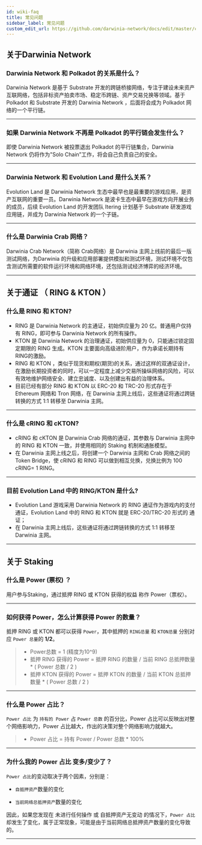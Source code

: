 ```yaml
---
id: wiki-faq
title: 常见问题
sidebar_label: 常见问题
custom_edit_url: https://github.com/darwinia-network/docs/edit/master/content/zh-CN/wiki-misc-faq.md
---
```


## 关于Darwinia Network

### Darwinia Network 和 Polkadot 的关系是什么？
Darwinia Network 是基于 Substrate 开发的跨链桥接网络，专注于建设未来资产互联网络，包括非标资产拍卖市场、稳定币跨链、资产交易兑换等领域。基于 Polkadot 和 Substrate 开发的 Darwinia Network ，后面将会成为 Polkadot 网络的一个平行链。

<hr />

### 如果 Darwinia Network 不再是 Polkadot 的平行链会发生什么？
即使 Darwinia Network 被投票退出 Polkadot 的平行链集合，Darwinia Network 仍将作为"Solo Chain”工作，将会自己负责自己的安全。

<hr />

### Darwinia Network 和 Evolution Land 是什么关系？
Evolution Land 是 Darwinia Network 生态中最早也是最重要的游戏应用，是资产互联网的重要一员。Darwinia Network 是波卡生态中最早在游戏方向开展业务的成员，后续 Evolution Land 的开发团队 Itering 计划基于 Substrate 研发游戏应用链，并成为 Darwinia Network 的一个子链。

<hr />

### 什么是 Darwinia Crab 网络？
Darwinia Crab Network（简称 Crab网络）是 Darwinia 主网上线前的最后一版测试网络，为Darwinia 的升级和应用部署提供模拟和测试环境，测试环境不仅包含测试所需要的软件运行环境和网络环境，还包括测试经济博弈的经济环境。

<hr />


## 关于通证 （ RING & KTON ）

### 什么是 RING 和 KTON?
- RING 是 Darwinia Network 的主通证，初始供应量为 20 亿。普通用户仅持有 RING，即可参与 Darwinia Network 的所有操作。
- KTON 是 Darwinia Network 的治理通证，初始供应量为 0，只能通过锁定固定期限的 RING 生成。KTON 主要面向高级进阶用户，作为承诺长期持有RING的激励。
- RING 和 KTON ，类似于现货和期权(期货)的关系，通过这样的双通证设计，在激励长期投资者的同时，可以一定程度上减少交易所操纵网络的风险，可以有效地维护网络安全、建立忠诚度、以及创建出有益的治理体系。
- 目前已经有部分 RING 和 KTON 以 ERC-20 和 TRC-20 形式存在于 Ethereum 网络和 Tron 网络，在 Darwinia 主网上线后，这些通证将通过跨链转换的方式 1:1 转移至 Darwinia 主网。

<hr />

### 什么是 cRING 和 cKTON?
- cRING 和 cKTON 是 Darwinia Crab 网络的通证，其参数与 Darwinia 主网中的 RING 和 KTON 一致，并使用相同的 Staking 机制和通胀模型。
- 在 Darwinia 主网上线之后，将创建一个 Darwinia 主网和 Crab 网络之间的 Token Bridge，使 cRING 和 RING 可以做到相互兑换，兑换比例为 100 cRING= 1 RING。

<hr />

### 目前 Evolution Land 中的 RING/KTON 是什么?
- Evolution Land 游戏采用 Darwinia Network 的 RING 通证作为游戏内的支付通证，Evolution Land 中的 RING 和 KTON 就是 ERC-20/TRC-20 形式的 通证；
- 在 Darwinia 主网上线后，这些通证将通过跨链转换的方式 1:1 转移至 Darwinia 主网。

<hr />


## 关于 Staking 

### 什么是 Power (票权) ？

用户参与Staking，通过抵押 RING 或 KTON 获得的权益 称作 Power（票权）。

<hr />

### 如何获得 Power，怎么计算获得 Power 的数量？

抵押 RING 或 KTON 都可以获得 `Power`，其中抵押的 `RING总量` 和 `KTON总量` 分别对应 `Power 总量`的 **1/2**。

   > - Power总数 = 1 (精度为10^9)
   > - 抵押 RING 获得的 Power = 抵押 RING 的数量 / 当前 RING 总抵押数量 * ( Power 总数 / 2 )
   > - 抵押 KTON 获得的 Power = 抵押 KTON 的数量 / 当前 KTON 总抵押数量 * ( Power 总数 / 2 )

<hr />

### 什么是 Power 占比？

`Power 占比` 为 `持有的 Power` 占  `Power 总数` 的百分比，Power 占比可以反映出对整个网络影响力，Power 占比越大，作出的决策对整个网络影响力就越大。

   > - Power 占比 = 持有 Power / Power 总数 * 100%

<hr />

### 为什么我的 Power 占比 变多/变少了？

`Power 占比`的变动取决于两个因素，分别是：

- `自抵押资产`数量的变化

- `当前网络总抵押资产`数量的变化

因此，如果您发现在 未进行任何操作 或 自抵押资产无变动 的情况下，`Power 占比`却发生了变化，属于正常现象，可能是由于当前网络总抵押资产数量的变化导致的。

<hr />

